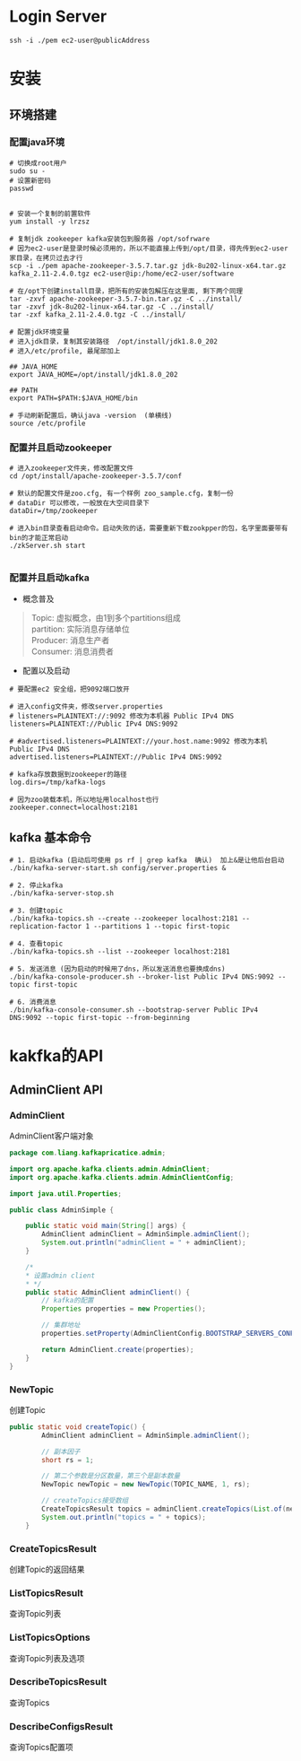 # Login Server  

```shell
ssh -i ./pem ec2-user@publicAddress
```

# 安装
## 环境搭建

### 配置java环境
```shell
# 切换成root用户
sudo su -
# 设置新密码
passwd


# 安装一个复制的前置软件
yum install -y lrzsz

# 复制jdk zookeeper kafka安装包到服务器 /opt/sofrware
# 因为ec2-user是登录时候必须用的，所以不能直接上传到/opt/目录，得先传到ec2-user家目录，在拷贝过去才行
scp -i ./pem apache-zookeeper-3.5.7.tar.gz jdk-8u202-linux-x64.tar.gz kafka_2.11-2.4.0.tgz ec2-user@ip:/home/ec2-user/software

# 在/opt下创建install目录，把所有的安装包解压在这里面, 剩下两个同理
tar -zxvf apache-zookeeper-3.5.7-bin.tar.gz -C ../install/
tar -zxvf jdk-8u202-linux-x64.tar.gz -C ../install/
tar -zxf kafka_2.11-2.4.0.tgz -C ../install/

# 配置jdk环境变量
# 进入jdk目录，复制其安装路径  /opt/install/jdk1.8.0_202
# 进入/etc/profile, 最尾部加上

## JAVA_HOME
export JAVA_HOME=/opt/install/jdk1.8.0_202

## PATH
export PATH=$PATH:$JAVA_HOME/bin

# 手动刷新配置后，确认java -version  (单横线)
source /etc/profile

```


### 配置并且启动zookeeper
```shell
# 进入zookeeper文件夹，修改配置文件
cd /opt/install/apache-zookeeper-3.5.7/conf

# 默认的配置文件是zoo.cfg, 有一个样例 zoo_sample.cfg，复制一份
# dataDir 可以修改，一般放在大空间目录下
dataDir=/tmp/zookeeper

# 进入bin目录查看启动命令。启动失败的话，需要重新下载zookpper的包，名字里面要带有bin的才能正常启动
./zkServer.sh start


```

### 配置并且启动kafka
- 概念普及  
> Topic: 虚拟概念，由1到多个partitions组成  
> partition: 实际消息存储单位  
> Producer: 消息生产者  
> Consumer: 消息消费者  

- 配置以及启动
```shell
# 要配置ec2 安全组，把9092端口放开

# 进入config文件夹，修改server.properties
# listeners=PLAINTEXT://:9092 修改为本机器 Public IPv4 DNS
listeners=PLAINTEXT://Public IPv4 DNS:9092

# #advertised.listeners=PLAINTEXT://your.host.name:9092 修改为本机 Public IPv4 DNS
advertised.listeners=PLAINTEXT://Public IPv4 DNS:9092

# kafka存放数据到zookeeper的路径
log.dirs=/tmp/kafka-logs

# 因为zoo装载本机，所以地址用localhost也行
zookeeper.connect=localhost:2181
```

## kafka 基本命令  
```shell
# 1. 启动kafka (启动后可使用 ps rf | grep kafka  确认)  加上&是让他后台启动
./bin/kafka-server-start.sh config/server.properties &

# 2. 停止kafka
./bin/kafka-server-stop.sh

# 3. 创建topic
./bin/kafka-topics.sh --create --zookeeper localhost:2181 --replication-factor 1 --partitions 1 --topic first-topic

# 4. 查看topic
./bin/kafka-topics.sh --list --zookeeper localhost:2181

# 5. 发送消息 (因为启动的时候用了dns，所以发送消息也要换成dns)
./bin/kafka-console-producer.sh --broker-list Public IPv4 DNS:9092 --topic first-topic

# 6. 消费消息
./bin/kafka-console-consumer.sh --bootstrap-server Public IPv4 DNS:9092 --topic first-topic --from-beginning
```

# kakfka的API  
## AdminClient API  

### AdminClient  
AdminClient客户端对象

```java
package com.liang.kafkapricatice.admin;

import org.apache.kafka.clients.admin.AdminClient;
import org.apache.kafka.clients.admin.AdminClientConfig;

import java.util.Properties;

public class AdminSimple {

    public static void main(String[] args) {
        AdminClient adminClient = AdminSimple.adminClient();
        System.out.println("adminClient = " + adminClient);
    }

    /*
    * 设置admin client
    * */
    public static AdminClient adminClient() {
        // kafka的配置
        Properties properties = new Properties();

        // 集群地址
        properties.setProperty(AdminClientConfig.BOOTSTRAP_SERVERS_CONFIG, "kafka Address:9092");

        return AdminClient.create(properties);
    }
}
```


### NewTopic
创建Topic
```java
public static void createTopic() {
        AdminClient adminClient = AdminSimple.adminClient();

        // 副本因子
        short rs = 1;

        // 第二个参数是分区数量，第三个是副本数量
        NewTopic newTopic = new NewTopic(TOPIC_NAME, 1, rs);

        // createTopics接受数组
        CreateTopicsResult topics = adminClient.createTopics(List.of(newTopic));
        System.out.println("topics = " + topics);
    }
```

### CreateTopicsResult
创建Topic的返回结果

### ListTopicsResult
查询Topic列表

### ListTopicsOptions 
查询Topic列表及选项 

### DescribeTopicsResult
查询Topics

### DescribeConfigsResult
查询Topics配置项